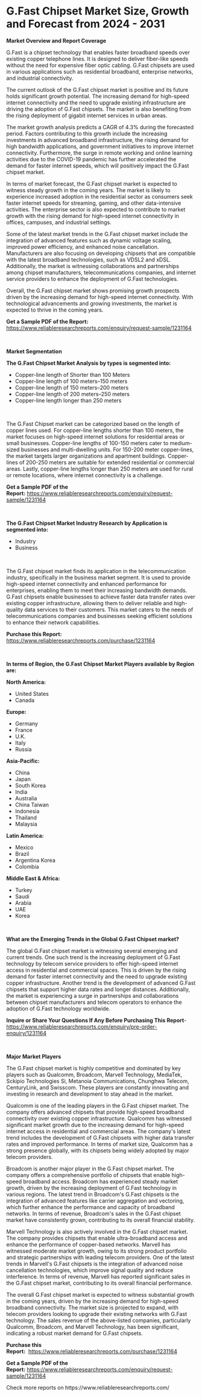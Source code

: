 <p><h1>G.Fast Chipset Market Size, Growth and Forecast from 2024 - 2031</h1></p><p><strong>Market Overview and Report Coverage</strong></p>
<p><p>G.Fast is a chipset technology that enables faster broadband speeds over existing copper telephone lines. It is designed to deliver fiber-like speeds without the need for expensive fiber optic cabling. G.Fast chipsets are used in various applications such as residential broadband, enterprise networks, and industrial connectivity.</p><p>The current outlook of the G.Fast chipset market is positive and its future holds significant growth potential. The increasing demand for high-speed internet connectivity and the need to upgrade existing infrastructure are driving the adoption of G.Fast chipsets. The market is also benefiting from the rising deployment of gigabit internet services in urban areas.</p><p>The market growth analysis predicts a CAGR of 4.3% during the forecasted period. Factors contributing to this growth include the increasing investments in advanced broadband infrastructure, the rising demand for high bandwidth applications, and government initiatives to improve internet connectivity. Furthermore, the surge in remote working and online learning activities due to the COVID-19 pandemic has further accelerated the demand for faster internet speeds, which will positively impact the G.Fast chipset market.</p><p>In terms of market forecast, the G.Fast chipset market is expected to witness steady growth in the coming years. The market is likely to experience increased adoption in the residential sector as consumers seek faster internet speeds for streaming, gaming, and other data-intensive activities. The enterprise sector is also expected to contribute to market growth with the rising demand for high-speed internet connectivity in offices, campuses, and industrial settings.</p><p>Some of the latest market trends in the G.Fast chipset market include the integration of advanced features such as dynamic voltage scaling, improved power efficiency, and enhanced noise cancellation. Manufacturers are also focusing on developing chipsets that are compatible with the latest broadband technologies, such as VDSL2 and xDSL. Additionally, the market is witnessing collaborations and partnerships among chipset manufacturers, telecommunications companies, and internet service providers to enhance the deployment of G.Fast technologies.</p><p>Overall, the G.Fast chipset market shows promising growth prospects driven by the increasing demand for high-speed internet connectivity. With technological advancements and growing investments, the market is expected to thrive in the coming years.</p></p>
<p><strong>Get a Sample PDF of the Report:</strong> <a href="https://www.reliableresearchreports.com/enquiry/request-sample/1231164">https://www.reliableresearchreports.com/enquiry/request-sample/1231164</a></p>
<p>&nbsp;</p>
<p><strong>Market Segmentation</strong></p>
<p><strong>The G.Fast Chipset Market Analysis by types is segmented into:</strong></p>
<p><ul><li>Copper-line length of Shorter than 100 Meters</li><li>Copper-line length of 100 meters–150 meters</li><li>Copper-line length of 150 meters–200 meters</li><li>Copper-line length of 200 meters–250 meters</li><li>Copper-line length longer than 250 meters</li></ul></p>
<p>&nbsp;</p>
<p><p>The G.Fast Chipset market can be categorized based on the length of copper lines used. For copper-line lengths shorter than 100 meters, the market focuses on high-speed internet solutions for residential areas or small businesses. Copper-line lengths of 100-150 meters cater to medium-sized businesses and multi-dwelling units. For 150-200 meter copper-lines, the market targets larger organizations and apartment buildings. Copper-lines of 200-250 meters are suitable for extended residential or commercial areas. Lastly, copper-line lengths longer than 250 meters are used for rural or remote locations, where internet connectivity is a challenge.</p></p>
<p><strong>Get a Sample PDF of the Report:</strong>&nbsp;<a href="https://www.reliableresearchreports.com/enquiry/request-sample/1231164">https://www.reliableresearchreports.com/enquiry/request-sample/1231164</a></p>
<p>&nbsp;</p>
<p><strong>The G.Fast Chipset Market Industry Research by Application is segmented into:</strong></p>
<p><ul><li>Industry</li><li>Business</li></ul></p>
<p>&nbsp;</p>
<p><p>The G.Fast chipset market finds its application in the telecommunication industry, specifically in the business market segment. It is used to provide high-speed internet connectivity and enhanced performance for enterprises, enabling them to meet their increasing bandwidth demands. G.Fast chipsets enable businesses to achieve faster data transfer rates over existing copper infrastructure, allowing them to deliver reliable and high-quality data services to their customers. This market caters to the needs of telecommunications companies and businesses seeking efficient solutions to enhance their network capabilities.</p></p>
<p><strong>Purchase this Report:</strong>&nbsp; <a href="https://www.reliableresearchreports.com/purchase/1231164">https://www.reliableresearchreports.com/purchase/1231164</a></p>
<p>&nbsp;</p>
<p><strong>In terms of Region, the G.Fast Chipset Market Players available by Region are:</strong></p>
<p>
    <p> <strong> North America: </strong>
        <ul>
            <li>United States</li>
            <li>Canada</li>
        </ul>
        </p> 
    <p> <strong> Europe: </strong>
        <ul>
            <li>Germany</li>
            <li>France</li>
            <li>U.K.</li>
            <li>Italy</li>
            <li>Russia</li>
        </ul>
        </p> 
    <p> <strong> Asia-Pacific: </strong>
        <ul>
            <li>China</li>
            <li>Japan</li>
            <li>South Korea</li>
            <li>India</li>
            <li>Australia</li>
            <li>China Taiwan</li>
            <li>Indonesia</li>
            <li>Thailand</li>
            <li>Malaysia</li>
        </ul>
        </p> 
    <p> <strong> Latin America: </strong>
        <ul>
            <li>Mexico</li>
            <li>Brazil</li>
            <li>Argentina Korea</li>
            <li>Colombia</li>
        </ul>
        </p> 
    <p> <strong> Middle East & Africa: </strong>
        <ul>
            <li>Turkey</li>
            <li>Saudi</li>
            <li>Arabia</li>
            <li>UAE</li>
            <li>Korea</li>
        </ul>
    </p>
    </p>
<p>&nbsp;</p>
<p><strong>What are the Emerging Trends in the Global G.Fast Chipset market?</strong></p>
<p><p>The global G.Fast chipset market is witnessing several emerging and current trends. One such trend is the increasing deployment of G.Fast technology by telecom service providers to offer high-speed internet access in residential and commercial spaces. This is driven by the rising demand for faster internet connectivity and the need to upgrade existing copper infrastructure. Another trend is the development of advanced G.Fast chipsets that support higher data rates and longer distances. Additionally, the market is experiencing a surge in partnerships and collaborations between chipset manufacturers and telecom operators to enhance the adoption of G.Fast technology worldwide.</p></p>
<p><strong>Inquire or Share Your Questions If Any Before Purchasing This Report</strong>- <a href="https://www.reliableresearchreports.com/enquiry/pre-order-enquiry/1231164">https://www.reliableresearchreports.com/enquiry/pre-order-enquiry/1231164</a></p>
<p>&nbsp;</p>
<p><strong>Major Market Players</strong></p>
<p><p>The G.Fast chipset market is highly competitive and dominated by key players such as Qualcomm, Broadcom, Marvell Technology, MediaTek, Sckipio Technologies Si, Metanoia Communications, Chunghwa Telecom, CenturyLink, and Swisscom. These players are constantly innovating and investing in research and development to stay ahead in the market.</p><p>Qualcomm is one of the leading players in the G.Fast chipset market. The company offers advanced chipsets that provide high-speed broadband connectivity over existing copper infrastructure. Qualcomm has witnessed significant market growth due to the increasing demand for high-speed internet access in residential and commercial areas. The company's latest trend includes the development of G.Fast chipsets with higher data transfer rates and improved performance. In terms of market size, Qualcomm has a strong presence globally, with its chipsets being widely adopted by major telecom providers.</p><p>Broadcom is another major player in the G.Fast chipset market. The company offers a comprehensive portfolio of chipsets that enable high-speed broadband access. Broadcom has experienced steady market growth, driven by the increasing deployment of G.Fast technology in various regions. The latest trend in Broadcom's G.Fast chipsets is the integration of advanced features like carrier aggregation and vectoring, which further enhance the performance and capacity of broadband networks. In terms of revenue, Broadcom's sales in the G.Fast chipset market have consistently grown, contributing to its overall financial stability.</p><p>Marvell Technology is also actively involved in the G.Fast chipset market. The company provides chipsets that enable ultra-broadband access and enhance the performance of copper-based networks. Marvell has witnessed moderate market growth, owing to its strong product portfolio and strategic partnerships with leading telecom providers. One of the latest trends in Marvell's G.Fast chipsets is the integration of advanced noise cancellation technologies, which improve signal quality and reduce interference. In terms of revenue, Marvell has reported significant sales in the G.Fast chipset market, contributing to its overall financial performance.</p><p>The overall G.Fast chipset market is expected to witness substantial growth in the coming years, driven by the increasing demand for high-speed broadband connectivity. The market size is projected to expand, with telecom providers looking to upgrade their existing networks with G.Fast technology. The sales revenue of the above-listed companies, particularly Qualcomm, Broadcom, and Marvell Technology, has been significant, indicating a robust market demand for G.Fast chipsets.</p></p>
<p><strong>Purchase this Report:</strong>&nbsp;&nbsp;<a href="https://www.reliableresearchreports.com/purchase/1231164">https://www.reliableresearchreports.com/purchase/1231164</a></p>
<p></p>
<p><strong>Get a Sample PDF of the Report:</strong>&nbsp;<a href="https://www.reliableresearchreports.com/enquiry/request-sample/1231164">https://www.reliableresearchreports.com/enquiry/request-sample/1231164</a></p>
<p>Check more reports on https://www.reliableresearchreports.com/</p>